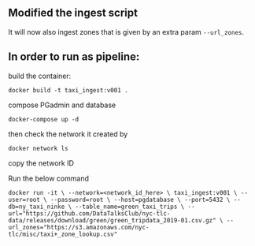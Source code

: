 ## Modified the ingest script
It will now also ingest zones that is given by an extra param `--url_zones`.

## In order to run as pipeline:

build the container:

`docker build -t taxi_ingest:v001 .`

compose PGadmin and database

`docker-compose up -d`

then check the network it created by 

`docker network ls`

copy the network ID

Run the below command

`docker run -it \
    --network=<network_id_here> \
    taxi_ingest:v001 \
    --user=root \
    --password=root \
    --host=pgdatabase \
    --port=5432 \
    --db=ny_taxi_ninke \
    --table_name=green_taxi_trips \
    --url="https://github.com/DataTalksClub/nyc-tlc-data/releases/download/green/green_tripdata_2019-01.csv.gz" \
    --url_zones="https://s3.amazonaws.com/nyc-tlc/misc/taxi+_zone_lookup.csv"`